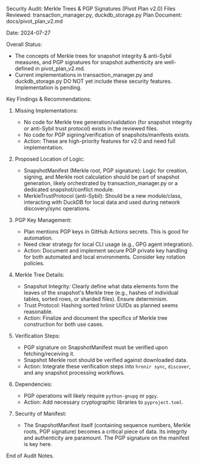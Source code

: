 Security Audit: Merkle Trees & PGP Signatures (Pivot Plan v2.0)
Files Reviewed: transaction_manager.py, duckdb_storage.py
Plan Document: docs/pivot_plan_v2.md

Date: 2024-07-27

Overall Status:
- The concepts of Merkle trees for snapshot integrity & anti-Sybil measures, and PGP signatures for snapshot authenticity are well-defined in pivot_plan_v2.md.
- Current implementations in transaction_manager.py and duckdb_storage.py DO NOT yet include these security features. Implementation is pending.

Key Findings & Recommendations:

1.  Missing Implementations:
    -   No code for Merkle tree generation/validation (for snapshot integrity or anti-Sybil trust protocol) exists in the reviewed files.
    -   No code for PGP signing/verification of snapshots/manifests exists.
    -   Action: These are high-priority features for v2.0 and need full implementation.

2.  Proposed Location of Logic:
    -   SnapshotManifest (Merkle root, PGP signature): Logic for creation, signing, and Merkle root calculation should be part of snapshot generation, likely orchestrated by transaction_manager.py or a dedicated snapshot/conflict module.
    -   MerkleTrustProtocol (anti-Sybil): Should be a new module/class, interacting with DuckDB for local data and used during network discovery/sync operations.

3.  PGP Key Management:
    -   Plan mentions PGP keys in GitHub Actions secrets. This is good for automation.
    -   Need clear strategy for local CLI usage (e.g., GPG agent integration).
    -   Action: Document and implement secure PGP private key handling for both automated and local environments. Consider key rotation policies.

4.  Merkle Tree Details:
    -   Snapshot Integrity: Clearly define what data elements form the leaves of the snapshot's Merkle tree (e.g., hashes of individual tables, sorted rows, or sharded files). Ensure determinism.
    -   Trust Protocol: Hashing sorted hrönir UUIDs as planned seems reasonable.
    -   Action: Finalize and document the specifics of Merkle tree construction for both use cases.

5.  Verification Steps:
    -   PGP signature on SnapshotManifest must be verified upon fetching/receiving it.
    -   Snapshot Merkle root should be verified against downloaded data.
    -   Action: Integrate these verification steps into `hronir sync`, `discover`, and any snapshot processing workflows.

6.  Dependencies:
    -   PGP operations will likely require `python-gnupg` or `pgpy`.
    -   Action: Add necessary cryptographic libraries to `pyproject.toml`.

7.  Security of Manifest:
    -   The SnapshotManifest itself (containing sequence numbers, Merkle roots, PGP signature) becomes a critical piece of data. Its integrity and authenticity are paramount. The PGP signature on the manifest is key here.

End of Audit Notes.
